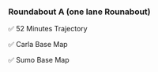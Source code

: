 ### Roundabout A (one lane Rounabout)

:white_check_mark:  52 Minutes Trajectory

:white_check_mark:  Carla Base Map

:white_check_mark:  Sumo Base Map
